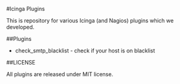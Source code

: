 #Icinga Plugins

This is repository for various Icinga (and Nagios) plugins which we developed.

##Plugins

* check_smtp_blacklist - check if your host is on blacklist

##LICENSE

All plugins are released under MIT license.

